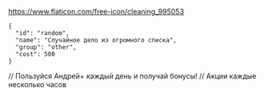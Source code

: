 https://www.flaticon.com/free-icon/cleaning_995053

    {
      "id": "random",
      "name": "Случайное дело из огромного списка",
      "group": "other",
      "cost": 500
    }

// Пользуйся Андрей+ каждый день и получай бонусы!
// Акции каждые несколько часов

